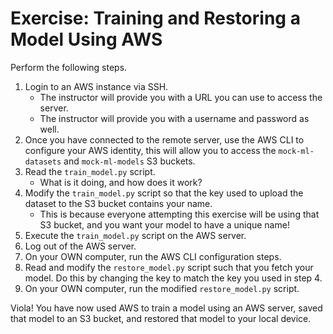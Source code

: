 # Exercise: Training and Restoring a Model Using AWS

Perform the following steps.

1. Login to an AWS instance via SSH.
    * The instructor will provide you with a URL you can use to access the server.
    * The instructor will provide you with a username and password as well.
2. Once you have connected to the remote server, use the AWS CLI to configure your AWS identity, this will allow you to access the `mock-ml-datasets` and `mock-ml-models` S3 buckets.
3. Read the `train_model.py` script.
    * What is it doing, and how does it work?
4. Modify the `train_model.py` script so that the key used to upload the dataset to the S3 bucket contains your name.
    * This is because everyone attempting this exercise will be using that S3 bucket, and you want your model to have a unique name!
5. Execute the `train_model.py` script on the AWS server. 
6. Log out of the AWS server.
7. On your OWN computer, run the AWS CLI configuration steps.
8. Read and modify the `restore_model.py` script such that you fetch your model. Do this by changing the key to match the key you used in step 4.
9. On your OWN computer, run the modified `restore_model.py` script. 

Viola! You have now used AWS to train a model using an AWS server, saved that model to an S3 bucket, and restored that model to your local device.

